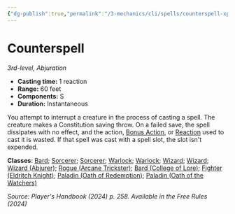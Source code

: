 ```yaml
---
{"dg-publish":true,"permalink":"/3-mechanics/cli/spells/counterspell-xphb/","tags":["ttrpg-cli/compendium/src/5e/xphb","ttrpg-cli/spell/class/bard","ttrpg-cli/spell/class/sorcerer","ttrpg-cli/spell/class/warlock","ttrpg-cli/spell/class/wizard","ttrpg-cli/spell/level/3rd-level","ttrpg-cli/spell/school/abjuration","ttrpg-cli/spell/subclass/abjurer","ttrpg-cli/spell/subclass/arcane-trickster","ttrpg-cli/spell/subclass/college-of-lore","ttrpg-cli/spell/subclass/eldritch-knight","ttrpg-cli/spell/subclass/oath-of-redemption","ttrpg-cli/spell/subclass/oath-of-the-watchers"],"created":"2025-03-01T17:25:23.266-05:00","updated":"2025-03-01T18:44:36.633-05:00"}
---
```


# Counterspell
*3rd-level, Abjuration*  


- **Casting time:** 1 reaction
- **Range:** 60 feet
- **Components:** S
- **Duration:** Instantaneous

You attempt to interrupt a creature in the process of casting a spell. The creature makes a Constitution saving throw. On a failed save, the spell dissipates with no effect, and the action, [Bonus Action](3-Mechanics/CLI/rules/variant-rules/bonus-action-xphb.md), or [Reaction](3-Mechanics/CLI/rules/variant-rules/reaction-xphb.md) used to cast it is wasted. If that spell was cast with a spell slot, the slot isn't expended.

**Classes**: [Bard](list-spells-classes-bard); [Sorcerer](list-spells-classes-sorcerer); [Sorcerer](list-spells-classes-sorcerer); [Warlock](list-spells-classes-warlock); [Warlock](list-spells-classes-warlock); [Wizard](list-spells-classes-wizard); [Wizard](list-spells-classes-wizard); [Wizard (Abjurer)](list-spells-classes-wizard-xphb-abjurer-xphb); [Rogue (Arcane Trickster)](list-spells-classes-rogue-xphb-arcane-trickster-xphb); [Bard (College of Lore)](list-spells-classes-bard-xphb-college-of-lore-xphb); [Fighter (Eldritch Knight)](list-spells-classes-fighter-xphb-eldritch-knight-xphb); [Paladin (Oath of Redemption)](list-spells-classes-paladin-xphb-oath-of-redemption-xge); [Paladin (Oath of the Watchers)](list-spells-classes-paladin-xphb-oath-of-the-watchers-tce)

*Source: Player's Handbook (2024) p. 258. Available in the Free Rules (2024)*